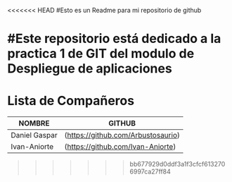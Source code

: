 <<<<<<< HEAD
#Esto es un Readme para mi repositorio de github

#Este repositorio está dedicado a la practica 1 de GIT del modulo
de Despliegue de aplicaciones
=======
# Lista de Compañeros

| NOMBRE               | GITHUB                          |
|-----------------------|----------------------------------|
| Daniel Gaspar|(https://github.com/Arbustosaurio) |
| Ivan-Aniorte|(https://github.com/Ivan-Aniorte) |


>>>>>>> bb677929d0ddf3a1f3cfcf6132706997ca27ff84
